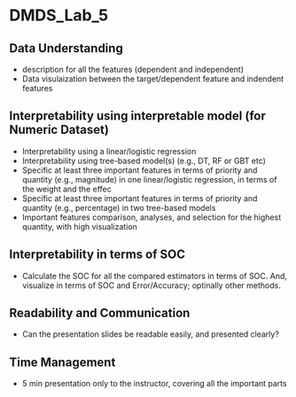 # DMDS_Lab_5

## Data Understanding
- description for all the features (dependent and independent)
- Data visulaization between the target/dependent feature and indendent features

## Interpretability using interpretable model (for Numeric Dataset)
- Interpretability using a linear/logistic regression
- Interpretability using tree-based model(s) (e.g., DT, RF or GBT etc)
- Specific at least three important features in terms of priority and quantity (e.g., magnitude) in one linear/logistic regression, in terms of the weight and the effec
- Specific at least three important features in terms of priority and quantity (e.g., percentage) in two tree-based models
- Important features comparison, analyses, and selection for the highest quantity, with
high visualization

## Interpretability in terms of SOC
- Calculate the SOC for all the compared estimators in terms of SOC. And, visualize in terms of SOC and Error/Accuracy; optinally other methods.

## Readability and Communication
- Can the presentation slides be readable easily, and presented clearly?

## Time Management
- 5 min presentation only to the instructor, covering all the important parts